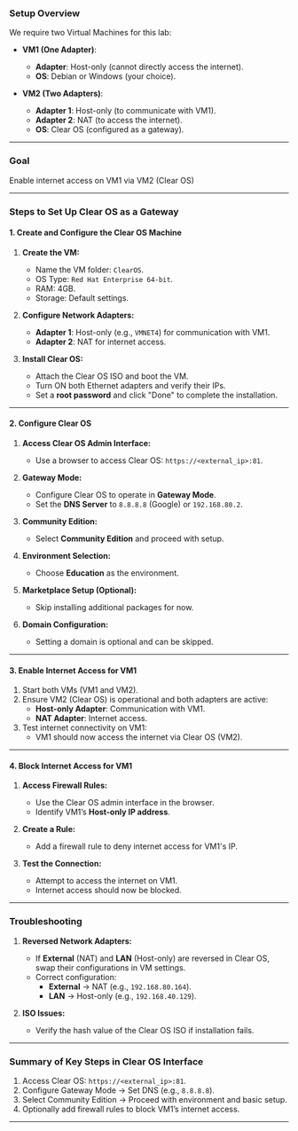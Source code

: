 ### **Setup Overview**

We require two Virtual Machines for this lab:

- **VM1 (One Adapter)**:
    
    - **Adapter**: Host-only (cannot directly access the internet).
    - **OS**: Debian or Windows (your choice).
- **VM2 (Two Adapters)**:
    
    - **Adapter 1**: Host-only (to communicate with VM1).
    - **Adapter 2**: NAT (to access the internet).
    - **OS**: Clear OS (configured as a gateway).

---

### **Goal**

Enable internet access on VM1 via VM2 (Clear OS)

---

### **Steps to Set Up Clear OS as a Gateway**

#### **1. Create and Configure the Clear OS Machine**

1. **Create the VM:**
    
    - Name the VM folder: `ClearOS`.
    - OS Type: `Red Hat Enterprise 64-bit`.
    - RAM: 4GB.
    - Storage: Default settings.
2. **Configure Network Adapters:**
    
    - **Adapter 1**: Host-only (e.g., `VMNET4`) for communication with VM1.
    - **Adapter 2**: NAT for internet access.
3. **Install Clear OS:**
    
    - Attach the Clear OS ISO and boot the VM.
    - Turn ON both Ethernet adapters and verify their IPs.
    - Set a **root password** and click "Done" to complete the installation.

---

#### **2. Configure Clear OS**

1. **Access Clear OS Admin Interface:**
    
    - Use a browser to access Clear OS: `https://<external_ip>:81`.
2. **Gateway Mode:**
    
    - Configure Clear OS to operate in **Gateway Mode**.
    - Set the **DNS Server** to `8.8.8.8` (Google) or `192.168.80.2`.
3. **Community Edition:**
    
    - Select **Community Edition** and proceed with setup.
4. **Environment Selection:**
    
    - Choose **Education** as the environment.
5. **Marketplace Setup (Optional):**
    
    - Skip installing additional packages for now.
6. **Domain Configuration:**
    
    - Setting a domain is optional and can be skipped.

---

#### **3. Enable Internet Access for VM1**

1. Start both VMs (VM1 and VM2).
2. Ensure VM2 (Clear OS) is operational and both adapters are active:
    - **Host-only Adapter**: Communication with VM1.
    - **NAT Adapter**: Internet access.
3. Test internet connectivity on VM1:
    - VM1 should now access the internet via Clear OS (VM2).

---

#### **4. Block Internet Access for VM1**

1. **Access Firewall Rules:**
    
    - Use the Clear OS admin interface in the browser.
    - Identify VM1’s **Host-only IP address**.
2. **Create a Rule:**
    
    - Add a firewall rule to deny internet access for VM1's IP.
3. **Test the Connection:**
    
    - Attempt to access the internet on VM1.
    - Internet access should now be blocked.

---

### **Troubleshooting**

1. **Reversed Network Adapters:**
    
    - If **External** (NAT) and **LAN** (Host-only) are reversed in Clear OS, swap their configurations in VM settings.
    - Correct configuration:
        - **External** → NAT (e.g., `192.168.80.164`).
        - **LAN** → Host-only (e.g., `192.168.40.129`).
2. **ISO Issues:**
    
    - Verify the hash value of the Clear OS ISO if installation fails.

---

### **Summary of Key Steps in Clear OS Interface**

1. Access Clear OS: `https://<external_ip>:81`.
2. Configure Gateway Mode → Set DNS (e.g., `8.8.8.8`).
3. Select Community Edition → Proceed with environment and basic setup.
4. Optionally add firewall rules to block VM1’s internet access.

---
